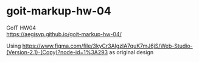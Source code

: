 # goit-markup-hw-04
GoIT HW04
<br>
https://aegisvp.github.io/goit-markup-hw-04/

Using
https://www.figma.com/file/3kyCr3AlgzlA7quK7mJ6jS/Web-Studio-(Version-2.1)-(Copy)?node-id=1%3A293
as original design
